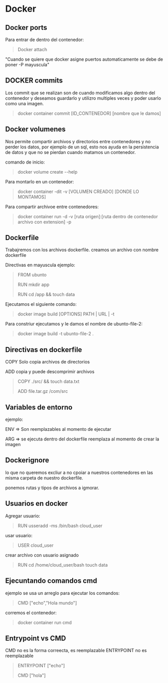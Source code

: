 # Docker

## Docker ports

Para entrar de dentro del contenedor:
>Docker attach

"Cuando se quiere que docker asigne puertos automaticamente se debe de poner -P  mayuscula"

## DOCKER commits

Los commit que se realizan son de cuando modificamos algo dentro del contenedor
y deseamos guardarlo y utilizro multiples veces y poder usarlo como una imagen.

>docker container commit [ID_CONTENEDOR] [nombre que le damos]

## Docker volumenes

Nos permite compartir archivos y directorios entre contenedores y no perder los datos, por ejemplo de un sql, esto nos ayuda en la persistencia de datos y que no se pierdan cuando matamos un contenedor.

comando de inicio:
>docker volume create --help

Para montarlo en un contenedor:
>docker container -dit -v [VOLUMEN CREADO] [DONDE LO MONTAMOS]

Para compartir archivoe entre contenedores:
>docker container run  -d -v [ruta origen]:[ruta dentro de contenedor archivo con extension] -p

## Dockerfile

Trabajremos con los archivos dockerfile. creamos un archivo con nombre dockerfile

Directivas en mayuscula
ejemplo:
>FROM ubunto  
>
>RUN mkdir app
>
>RUN cd /app && touch data  

Ejecutamos el siguiente comando:
>docker image build [OPTIONS] PATH | URL | -t

Para constriur ejecutamos y le damos el nombre de ubunto-file-2:
>docker image build -t ubunto-file-2 .

## Directivas en dockerfile

COPY Solo copia archivos de directorios

ADD copia y puede descomprimir archivos

>COPY ./src/ && touch data.txt
>
>ADD file.tar.gz  /com/src

## Variables de entorno

ejemplo:

ENV => Son reemplazables al momento de ejecutar

ARG => se ejecuta dentro del dockerfile reemplaza al momento de crear la imagen

## Dockerignore

lo que no queremos excliur a no cpoiar a nuestros contenedores en las misma carpeta de
nuestro dockerfile.

ponemos rutas y tipos de archivos a igmorar.  

## Usuarios en docker

Agregar usuario:
>RUN usseradd -ms /bin/bash cloud_user

usar usuario:
>USER cloud_user

crear archivo con usuario asignado
>RUN cd /home/cloud_user/bash  touch data

## Ejecuntando comandos cmd

ejemplo se usa un arreglo para ejecutar los comandos:
>CMD ["echo","Hola mundo"]

corremos el contenedor:
>docker container run cmd

## Entrypoint vs CMD

CMD no es la forma correecta, es reemplazable
ENTRYPOINT no es reemplazable

>ENTRYPOINT ["echo"]
>
>CMD ["hola"]

